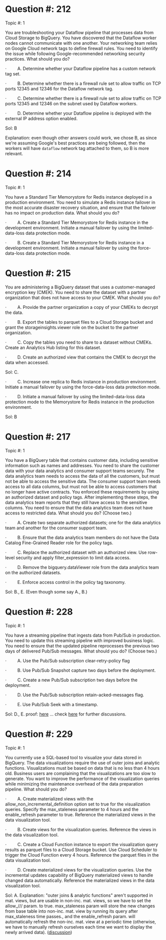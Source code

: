
# Question #: 212 
Topic #: 1

You are troubleshooting your Dataflow pipeline that processes data from Cloud Storage to BigQuery. You have discovered that the Dataflow worker nodes cannot communicate with one another. Your networking team relies on Google Cloud network tags to define firewall rules. You need to identify the issue while following Google-recommended networking security practices. What should you do?

·         A. Determine whether your Dataflow pipeline has a custom network tag set.

·         B. Determine whether there is a firewall rule set to allow traffic on TCP ports 12345 and 12346 for the Dataflow network tag.

·         C. Determine whether there is a firewall rule set to allow traffic on TCP ports 12345 and 12346 on the subnet used by Dataflow workers.

·         D. Determine whether your Dataflow pipeline is deployed with the external IP address option enabled.

Sol: B

Explanation: even though other answers could work, we chose B, as since we're assuming Google's best practices are being followed, then the workers will have `dataflow` network tag attached to them, so B is more relevant.


# Question #: 214  
Topic #: 1

You have a Standard Tier Memorystore for Redis instance deployed in a production environment. You need to simulate a Redis instance failover in the most accurate disaster recovery situation, and ensure that the failover has no impact on production data. What should you do?

·         A. Create a Standard Tier Memorystore for Redis instance in the development environment. Initiate a manual failover by using the limited-data-loss data protection mode.

·         B. Create a Standard Tier Memorystore for Redis instance in a development environment. Initiate a manual failover by using the force-data-loss data protection mode.

# Question #: 215

You are administering a BigQuery dataset that uses a customer-managed encryption key (CMEK). You need to share the dataset with a partner organization that does not have access to your CMEK. What should you do?

·         A. Provide the partner organization a copy of your CMEKs to decrypt the data.

·         B. Export the tables to parquet files to a Cloud Storage bucket and grant the storageinsights.viewer role on the bucket to the partner organization.

·         C. Copy the tables you need to share to a dataset without CMEKs. Create an Analytics Hub listing for this dataset.

·         D. Create an authorized view that contains the CMEK to decrypt the data when accessed.

Sol: C.

·         C. Increase one replica to Redis instance in production environment. Initiate a manual failover by using the force-data-loss data protection mode.

·         D. Initiate a manual failover by using the limited-data-loss data protection mode to the Memorystore for Redis instance in the production environment.

Sol: B

# Question #: 217  
Topic #: 1

You have a BigQuery table that contains customer data, including sensitive information such as names and addresses. You need to share the customer data with your data analytics and consumer support teams securely. The data analytics team needs to access the data of all the customers, but must not be able to access the sensitive data. The consumer support team needs access to all data columns, but must not be able to access customers that no longer have active contracts. You enforced these requirements by using an authorized dataset and policy tags. After implementing these steps, the data analytics team reports that they still have access to the sensitive columns. You need to ensure that the data analytics team does not have access to restricted data. What should you do? (Choose two.)

·         A. Create two separate authorized datasets; one for the data analytics team and another for the consumer support team.

·         B. Ensure that the data analytics team members do not have the Data Catalog Fine-Grained Reader role for the policy tags.

·         C. Replace the authorized dataset with an authorized view. Use row-level security and apply filter_expression to limit data access.

·         D. Remove the bigquery.dataViewer role from the data analytics team on the authorized datasets.

·         E. Enforce access control in the policy tag taxonomy.

Sol: B., E. (Even though some say A., B.)

# Question #: 228  
Topic #: 1

You have a streaming pipeline that ingests data from Pub/Sub in production. You need to update this streaming pipeline with improved business logic. You need to ensure that the updated pipeline reprocesses the previous two days of delivered Pub/Sub messages. What should you do? (Choose two.)

·         A. Use the Pub/Sub subscription clear-retry-policy flag

·         B. Use Pub/Sub Snapshot capture two days before the deployment.

·         C. Create a new Pub/Sub subscription two days before the deployment.

·         D. Use the Pub/Sub subscription retain-acked-messages flag.

·         E. Use Pub/Sub Seek with a timestamp.

Sol: D., E. proof: [here](https://cloud.google.com/pubsub/docs/replay-message#seek_to_a_timestamp) ... check [here](https://www.examtopics.com/discussions/google/view/129875-exam-professional-data-engineer-topic-1-question-228/) for further discussions.

# Question #: 229  
Topic #: 1

You currently use a SQL-based tool to visualize your data stored in BigQuery. The data visualizations require the use of outer joins and analytic functions. Visualizations must be based on data that is no less than 4 hours old. Business users are complaining that the visualizations are too slow to generate. You want to improve the performance of the visualization queries while minimizing the maintenance overhead of the data preparation pipeline. What should you do?

·         A. Create materialized views with the allow_non_incremental_definition option set to true for the visualization queries. Specify the max_staleness parameter to 4 hours and the enable_refresh parameter to true. Reference the materialized views in the data visualization tool.

·         B. Create views for the visualization queries. Reference the views in the data visualization tool.

·         C. Create a Cloud Function instance to export the visualization query results as parquet files to a Cloud Storage bucket. Use Cloud Scheduler to trigger the Cloud Function every 4 hours. Reference the parquet files in the data visualization tool.

·         D. Create materialized views for the visualization queries. Use the incremental updates capability of BigQuery materialized views to handle changed data automatically. Reference the materialized views in the data visualization tool.

Sol: A. Explanation: "outer joins & analytic functions" aren't supported in mat. views, but are usable in non-inc. mat. views, so we have to set the allow_/// param. to true. max_staleness param will store the new changes from base table into non-inc. mat. view by running its query after max_staleness time passes., and the enable_refresh param. will automatically refresh the non-inc. mat. view at a periodic time (otherwise, we have to manually refresh ourselves each time we want to display the newly arrived data). ([discussion](https://www.examtopics.com/discussions/google/view/129876-exam-professional-data-engineer-topic-1-question-229/))
